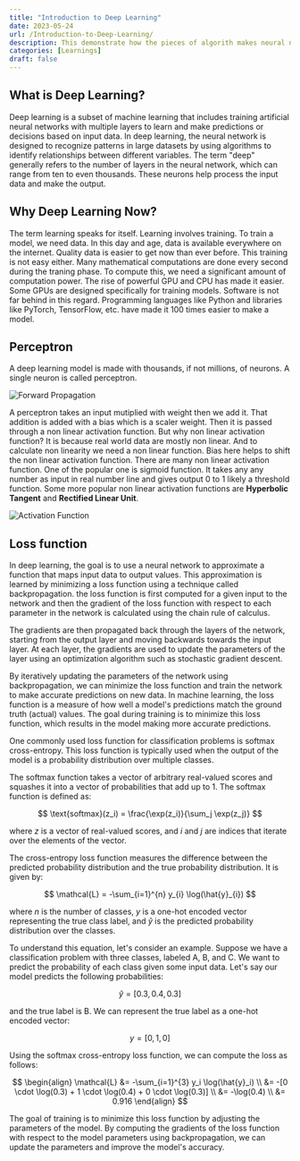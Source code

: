 ```yaml
---
title: "Introduction to Deep Learning"
date: 2023-05-24
url: /Introduction-to-Deep-Learning/
description: This demonstrate how the pieces of algorith makes neural network
categories: [Learnings]
draft: false
---
```


## What is Deep Learning?

Deep learning is a subset of machine learning that includes training artificial neural networks with multiple layers to learn and make predictions or decisions based on input data. In deep learning, the neural network is designed to recognize patterns in large datasets by using algorithms to identify relationships between different variables. The term "deep" generally refers to the number of layers in the neural network, which can range from ten to even thousands. These neurons help process the input data and make the output.

## Why Deep Learning Now?

The term learning speaks for itself. Learning involves training. To train a model, we need data. In this day and age, data is available everywhere on the internet. Quality data is easier to get now than ever before. This training is not easy either. Many mathematical computations are done every second during the traning phase. To compute this, we need a significant amount of computation power. The rise of powerful GPU and CPU has made it easier. Some GPUs are designed specifically for training models. Software is not far behind in this regard. Programming languages like Python and libraries like PyTorch, TensorFlow, etc. have made it 100 times easier to make a model.

## Perceptron

A deep learning model is made with thousands, if not millions, of neurons. A single neuron is called perceptron.

![Forward Propagation](/images/Foraward_Propagation.png)

A perceptron takes an input mutiplied with weight then we add it. That addition is added with a bias which is a scaler weight. Then it is passed through a non linear activation function. But why non linear activation function? It is because real world data are mostly non linear. And to calculate non linearity we need a non linear function. Bias here helps to shift the non linear activation function.
There are many non linear activation function. One of the popular one is sigmoid function. It takes any any number as input in real number line and gives output 0 to 1 likely a threshold function. Some more popular non linear activation functions are **Hyperbolic Tangent** and **Rectified Linear Unit**.

![Activation Function](/images/Activation_Function.png)

## Loss function
In deep learning, the goal is to use a neural network to approximate a function that maps input data to output values. This approximation is learned by minimizing a loss function using a technique called backpropagation.
the loss function is first computed for a given input to the network and then the gradient of the loss function with respect to each parameter in the network is calculated using the chain rule of calculus.

The gradients are then propagated back through the layers of the network, starting from the output layer and moving backwards towards the input layer. At each layer, the gradients are used to update the parameters of the layer using an optimization algorithm such as stochastic gradient descent.

By iteratively updating the parameters of the network using backpropagation, we can minimize the loss function and train the network to make accurate predictions on new data.
In machine learning, the loss function is a measure of how well a model's predictions match the ground truth (actual) values. The goal during training is to minimize this loss function, which results in the model making more accurate predictions.

One commonly used loss function for classification problems is softmax cross-entropy. This loss function is typically used when the output of the model is a probability distribution over multiple classes. 

The softmax function takes a vector of arbitrary real-valued scores and squashes it into a vector of probabilities that add up to 1. The softmax function is defined as:

$$
\text{softmax}(z_i) = \frac{\exp(z_i)}{\sum_j \exp(z_j)}
$$

where $z$ is a vector of real-valued scores, and $i$ and $j$ are indices that iterate over the elements of the vector.

The cross-entropy loss function measures the difference between the predicted probability distribution and the true probability distribution. It is given by:

$$
\mathcal{L} = -\sum_{i=1}^{n} y_{i} \log(\hat{y}_{i})
$$

where $n$ is the number of classes, $y$ is a one-hot encoded vector representing the true class label, and $\hat{y}$ is the predicted probability distribution over the classes.

To understand this equation, let's consider an example. Suppose we have a classification problem with three classes, labeled A, B, and C. We want to predict the probability of each class given some input data. Let's say our model predicts the following probabilities: 

$$
\hat{y} = [0.3, 0.4, 0.3]
$$

and the true label is B. We can represent the true label as a one-hot encoded vector:

$$
y = [0, 1, 0]
$$

Using the softmax cross-entropy loss function, we can compute the loss as follows:

$$
\begin{align}
\mathcal{L} &= -\sum_{i=1}^{3} y_i \log(\hat{y}_i) \\
&= -[0 \cdot \log(0.3) + 1 \cdot \log(0.4) + 0 \cdot \log(0.3)]  \\
&= -\log(0.4) \\
&= 0.916
\end{align}
$$

The goal of training is to minimize this loss function by adjusting the parameters of the model. By computing the gradients of the loss function with respect to the model parameters using backpropagation, we can update the parameters and improve the model's accuracy.
